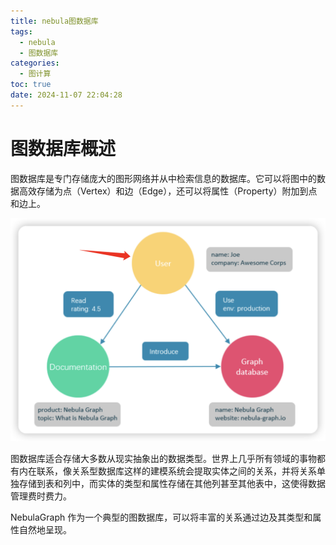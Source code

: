 ```yaml
---
title: nebula图数据库
tags:
  - nebula
  - 图数据库
categories:
  - 图计算
toc: true
date: 2024-11-07 22:04:28
---
```



# 图数据库概述

图数据库是专门存储庞大的图形网络并从中检索信息的数据库。它可以将图中的数据高效存储为点（Vertex）和边（Edge），还可以将属性（Property）附加到点和边上。

<img src="nebula图数据库/图数据库概述.png" alt="image-20241107220209927" style="zoom:50%;" />





图数据库适合存储大多数从现实抽象出的数据类型。世界上几乎所有领域的事物都有内在联系，像关系型数据库这样的建模系统会提取实体之间的关系，并将关系单独存储到表和列中，而实体的类型和属性存储在其他列甚至其他表中，这使得数据管理费时费力。

NebulaGraph 作为一个典型的图数据库，可以将丰富的关系通过边及其类型和属性自然地呈现。







